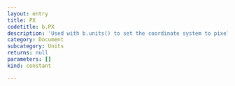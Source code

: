 ```yaml
---
layout: entry
title: PX
codetitle: b.PX
description: 'Used with b.units() to set the coordinate system to pixels.'
category: Document
subcategory: Units
returns: null
parameters: []
kind: constant

---
```

